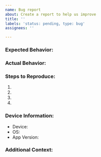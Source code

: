 ```yaml
---
name: Bug report
about: Create a report to help us improve
title: ''
labels: 'status: pending, type: bug'
assignees: ''

---
```


### Expected Behavior:

### Actual Behavior:

### Steps to Reproduce:
1. 
2. 
3. 
4.

### Device Information:
 - Device: 
 - OS: 
 - App Version: 

### Additional Context:
